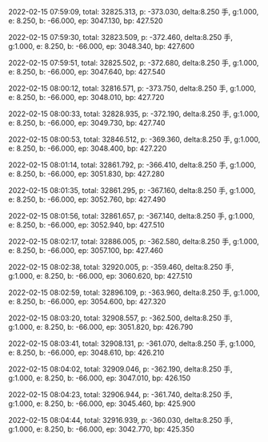 2022-02-15 07:59:09, total: 32825.313, p: -373.030, delta:8.250 手, g:1.000, e: 8.250, b: -66.000, ep: 3047.130, bp: 427.520

2022-02-15 07:59:30, total: 32823.509, p: -372.460, delta:8.250 手, g:1.000, e: 8.250, b: -66.000, ep: 3048.340, bp: 427.600

2022-02-15 07:59:51, total: 32825.502, p: -372.680, delta:8.250 手, g:1.000, e: 8.250, b: -66.000, ep: 3047.640, bp: 427.540

2022-02-15 08:00:12, total: 32816.571, p: -373.750, delta:8.250 手, g:1.000, e: 8.250, b: -66.000, ep: 3048.010, bp: 427.720

2022-02-15 08:00:33, total: 32828.935, p: -372.190, delta:8.250 手, g:1.000, e: 8.250, b: -66.000, ep: 3049.730, bp: 427.740

2022-02-15 08:00:53, total: 32846.512, p: -369.360, delta:8.250 手, g:1.000, e: 8.250, b: -66.000, ep: 3048.400, bp: 427.220

2022-02-15 08:01:14, total: 32861.792, p: -366.410, delta:8.250 手, g:1.000, e: 8.250, b: -66.000, ep: 3051.830, bp: 427.280

2022-02-15 08:01:35, total: 32861.295, p: -367.160, delta:8.250 手, g:1.000, e: 8.250, b: -66.000, ep: 3052.760, bp: 427.490

2022-02-15 08:01:56, total: 32861.657, p: -367.140, delta:8.250 手, g:1.000, e: 8.250, b: -66.000, ep: 3052.940, bp: 427.510

2022-02-15 08:02:17, total: 32886.005, p: -362.580, delta:8.250 手, g:1.000, e: 8.250, b: -66.000, ep: 3057.100, bp: 427.460

2022-02-15 08:02:38, total: 32920.005, p: -359.460, delta:8.250 手, g:1.000, e: 8.250, b: -66.000, ep: 3060.620, bp: 427.510

2022-02-15 08:02:59, total: 32896.109, p: -363.960, delta:8.250 手, g:1.000, e: 8.250, b: -66.000, ep: 3054.600, bp: 427.320

2022-02-15 08:03:20, total: 32908.557, p: -362.500, delta:8.250 手, g:1.000, e: 8.250, b: -66.000, ep: 3051.820, bp: 426.790

2022-02-15 08:03:41, total: 32908.131, p: -361.070, delta:8.250 手, g:1.000, e: 8.250, b: -66.000, ep: 3048.610, bp: 426.210

2022-02-15 08:04:02, total: 32909.046, p: -362.190, delta:8.250 手, g:1.000, e: 8.250, b: -66.000, ep: 3047.010, bp: 426.150

2022-02-15 08:04:23, total: 32906.944, p: -361.740, delta:8.250 手, g:1.000, e: 8.250, b: -66.000, ep: 3045.460, bp: 425.900

2022-02-15 08:04:44, total: 32916.939, p: -360.030, delta:8.250 手, g:1.000, e: 8.250, b: -66.000, ep: 3042.770, bp: 425.350